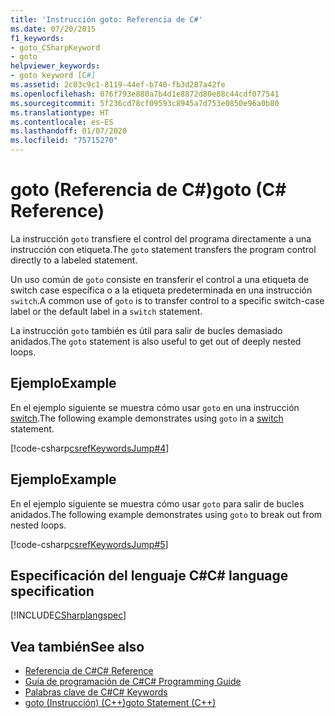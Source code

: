 ```yaml
---
title: 'Instrucción goto: Referencia de C#'
ms.date: 07/20/2015
f1_keywords:
- goto_CSharpKeyword
- goto
helpviewer_keywords:
- goto keyword [C#]
ms.assetid: 2c03c9c1-8119-44ef-b740-fb3d287a42fe
ms.openlocfilehash: 076f793e880a7b4d1e8872d80e88c44cdf077541
ms.sourcegitcommit: 5f236cd78cf09593c8945a7d753e0850e96a0b80
ms.translationtype: HT
ms.contentlocale: es-ES
ms.lasthandoff: 01/07/2020
ms.locfileid: "75715270"
---
```

# <a name="goto-c-reference"></a><span data-ttu-id="eceea-102">goto (Referencia de C#)</span><span class="sxs-lookup"><span data-stu-id="eceea-102">goto (C# Reference)</span></span>

<span data-ttu-id="eceea-103">La instrucción `goto` transfiere el control del programa directamente a una instrucción con etiqueta.</span><span class="sxs-lookup"><span data-stu-id="eceea-103">The `goto` statement transfers the program control directly to a labeled statement.</span></span>

<span data-ttu-id="eceea-104">Un uso común de `goto` consiste en transferir el control a una etiqueta de switch case específica o a la etiqueta predeterminada en una instrucción `switch`.</span><span class="sxs-lookup"><span data-stu-id="eceea-104">A common use of `goto` is to transfer control to a specific switch-case label or the default label in a `switch` statement.</span></span>

<span data-ttu-id="eceea-105">La instrucción `goto` también es útil para salir de bucles demasiado anidados.</span><span class="sxs-lookup"><span data-stu-id="eceea-105">The `goto` statement is also useful to get out of deeply nested loops.</span></span>

## <a name="example"></a><span data-ttu-id="eceea-106">Ejemplo</span><span class="sxs-lookup"><span data-stu-id="eceea-106">Example</span></span>

<span data-ttu-id="eceea-107">En el ejemplo siguiente se muestra cómo usar `goto` en una instrucción [switch](switch.md).</span><span class="sxs-lookup"><span data-stu-id="eceea-107">The following example demonstrates using `goto` in a [switch](switch.md) statement.</span></span>

[!code-csharp[csrefKeywordsJump#4](~/samples/snippets/csharp/VS_Snippets_VBCSharp/csrefKeywordsJump/CS/csrefKeywordsJump.cs#4)]

## <a name="example"></a><span data-ttu-id="eceea-108">Ejemplo</span><span class="sxs-lookup"><span data-stu-id="eceea-108">Example</span></span>

<span data-ttu-id="eceea-109">En el ejemplo siguiente se muestra cómo usar `goto` para salir de bucles anidados.</span><span class="sxs-lookup"><span data-stu-id="eceea-109">The following example demonstrates using `goto` to break out from nested loops.</span></span>

[!code-csharp[csrefKeywordsJump#5](~/samples/snippets/csharp/VS_Snippets_VBCSharp/csrefKeywordsJump/CS/csrefKeywordsJump.cs#5)]

## <a name="c-language-specification"></a><span data-ttu-id="eceea-110">Especificación del lenguaje C#</span><span class="sxs-lookup"><span data-stu-id="eceea-110">C# language specification</span></span>

[!INCLUDE[CSharplangspec](~/includes/csharplangspec-md.md)]

## <a name="see-also"></a><span data-ttu-id="eceea-111">Vea también</span><span class="sxs-lookup"><span data-stu-id="eceea-111">See also</span></span>

- [<span data-ttu-id="eceea-112">Referencia de C#</span><span class="sxs-lookup"><span data-stu-id="eceea-112">C# Reference</span></span>](../index.md)
- [<span data-ttu-id="eceea-113">Guía de programación de C#</span><span class="sxs-lookup"><span data-stu-id="eceea-113">C# Programming Guide</span></span>](../../programming-guide/index.md)
- [<span data-ttu-id="eceea-114">Palabras clave de C#</span><span class="sxs-lookup"><span data-stu-id="eceea-114">C# Keywords</span></span>](index.md)
- [<span data-ttu-id="eceea-115">goto (Instrucción) (C++)</span><span class="sxs-lookup"><span data-stu-id="eceea-115">goto Statement (C++)</span></span>](/cpp/cpp/goto-statement-cpp)
